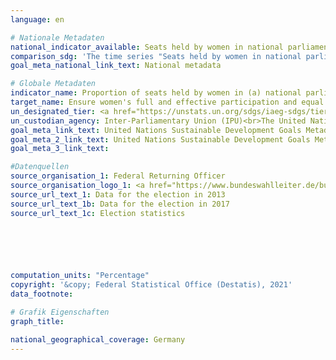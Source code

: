 ```yaml
---
language: en    

# Nationale Metadaten    
national_indicator_available: Seats held by women in national parliament<br>Seats held by women in regional parliaments    
comparison_sdg: 'The time series "Seats held by women in national parliament" is partly compliant with the global metadata. The time series "Seats held by women in regional parliaments" provides additional information.'    
goal_meta_national_link_text: National metadata    

# Globale Metadaten    
indicator_name: Proportion of seats held by women in (a) national parliaments and (b) local governments    
target_name: Ensure women's full and effective participation and equal opportunities for leadership at all levels of decision-making in political, economic and public life    
un_designated_tier: <a href="https://unstats.un.org/sdgs/iaeg-sdgs/tier-classification/" title="Click here for more information on the UN tier classification."  target="_blank">Tier I</a>    
un_custodian_agency: Inter-Parliamentary Union (IPU)<br>The United Nations Entity for Gender Equality and the Empowerment of Women (UN Women)    
goal_meta_link_text: United Nations Sustainable Development Goals Metadata (5.5.1 (a))    
goal_meta_2_link_text: United Nations Sustainable Development Goals Metadata  (5.5.1 (b))    
goal_meta_3_link_text:     

#Datenquellen
source_organisation_1: Federal Returning Officer
source_organisation_logo_1: <a href="https://www.bundeswahlleiter.de/bundeswahlleiter.html"><img src="https://g205sdgs.github.io/sdg-indicators/public/OrgImgEn/bundeswahlleiter.png" alt="Logo bundeswahlleiter" style="height:60px; width:148px" /></a>
source_url_text_1: Data for the election in 2013
source_url_text_1b: Data for the election in 2017
source_url_text_1c: Election statistics





    
computation_units: "Percentage"    
copyright: '&copy; Federal Statistical Office (Destatis), 2021'    
data_footnote:     

# Grafik Eigenschaften    
graph_title:     

national_geographical_coverage: Germany    
---
```


<span></span>